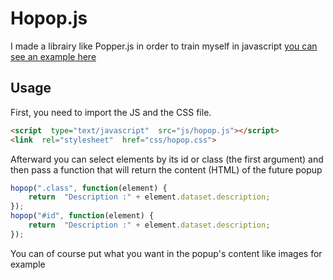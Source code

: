 # Hopop.js

I made a librairy like Popper.js in order to train myself in javascript
[you can see an example here](https://namysh.github.io/hopop.js/)


## Usage
First, you need to import the JS and the CSS file.
```html
<script  type="text/javascript"  src="js/hopop.js"></script>
<link  rel="stylesheet"  href="css/hopop.css">
```
Afterward you can select elements by its id or class (the first argument) and then pass a function that will return the content (HTML) of the future popup
```javascript
hopop(".class", function(element) {
	return  "Description :" + element.dataset.description;
});
hopop("#id", function(element) {
	return  "Description :" + element.dataset.description;
});
```
You can of course put what you want in the popup's content like images for example
